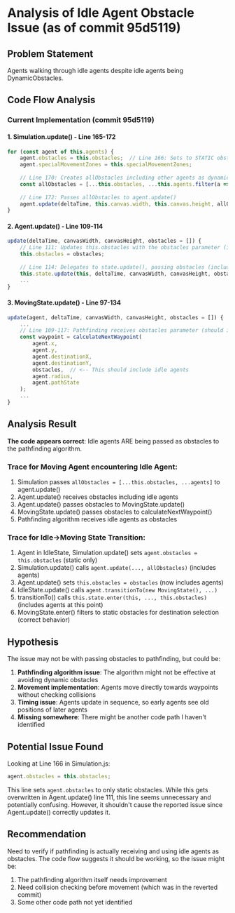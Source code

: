 # Analysis of Idle Agent Obstacle Issue (as of commit 95d5119)

## Problem Statement
Agents walking through idle agents despite idle agents being DynamicObstacles.

## Code Flow Analysis

### Current Implementation (commit 95d5119)

#### 1. Simulation.update() - Line 165-172
```javascript
for (const agent of this.agents) {
    agent.obstacles = this.obstacles;  // Line 166: Sets to STATIC obstacles only
    agent.specialMovementZones = this.specialMovementZones;
    
    // Line 170: Creates allObstacles including other agents as dynamic obstacles
    const allObstacles = [...this.obstacles, ...this.agents.filter(a => a !== agent)];
    
    // Line 172: Passes allObstacles to agent.update()
    agent.update(deltaTime, this.canvas.width, this.canvas.height, allObstacles);
}
```

#### 2. Agent.update() - Line 109-114
```javascript
update(deltaTime, canvasWidth, canvasHeight, obstacles = []) {
    // Line 111: Updates this.obstacles with the obstacles parameter (includes agents)
    this.obstacles = obstacles;
    
    // Line 114: Delegates to state.update(), passing obstacles (includes agents)
    this.state.update(this, deltaTime, canvasWidth, canvasHeight, obstacles);
    ...
}
```

#### 3. MovingState.update() - Line 97-134
```javascript
update(agent, deltaTime, canvasWidth, canvasHeight, obstacles = []) {
    ...
    // Line 109-117: Pathfinding receives obstacles parameter (should include agents)
    const waypoint = calculateNextWaypoint(
        agent.x,
        agent.y,
        agent.destinationX,
        agent.destinationY,
        obstacles,  // <-- This should include idle agents
        agent.radius,
        agent.pathState
    );
    ...
}
```

## Analysis Result

**The code appears correct**: Idle agents ARE being passed as obstacles to the pathfinding algorithm.

### Trace for Moving Agent encountering Idle Agent:
1. Simulation passes `allObstacles = [...this.obstacles, ...agents]` to agent.update()
2. Agent.update() receives obstacles including idle agents
3. Agent.update() passes obstacles to MovingState.update()
4. MovingState.update() passes obstacles to calculateNextWaypoint()
5. Pathfinding algorithm receives idle agents as obstacles

### Trace for Idle->Moving State Transition:
1. Agent in IdleState, Simulation.update() sets `agent.obstacles = this.obstacles` (static only)
2. Simulation.update() calls `agent.update(..., allObstacles)` (includes agents)
3. Agent.update() sets `this.obstacles = obstacles` (now includes agents)
4. IdleState.update() calls `agent.transitionTo(new MovingState(), ...)`
5. transitionTo() calls `this.state.enter(this, ..., this.obstacles)` (includes agents at this point)
6. MovingState.enter() filters to static obstacles for destination selection (correct behavior)

## Hypothesis

The issue may not be with passing obstacles to pathfinding, but could be:

1. **Pathfinding algorithm issue**: The algorithm might not be effective at avoiding dynamic obstacles
2. **Movement implementation**: Agents move directly towards waypoints without checking collisions
3. **Timing issue**: Agents update in sequence, so early agents see old positions of later agents
4. **Missing somewhere**: There might be another code path I haven't identified

## Potential Issue Found

Looking at Line 166 in Simulation.js:
```javascript
agent.obstacles = this.obstacles;
```

This line sets `agent.obstacles` to only static obstacles. While this gets overwritten in Agent.update() line 111, this line seems unnecessary and potentially confusing. However, it shouldn't cause the reported issue since Agent.update() correctly updates it.

## Recommendation

Need to verify if pathfinding is actually receiving and using idle agents as obstacles. The code flow suggests it should be working, so the issue might be:
1. The pathfinding algorithm itself needs improvement
2. Need collision checking before movement (which was in the reverted commit)
3. Some other code path not yet identified
